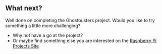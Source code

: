 ## What next?

Well done on completing the Ghostbusters project.
Would you like to try something a little more challenging?

- Why not have a go at the []() project?
- Or maybe find something else you are interested on the [Raspberry Pi Projects Site](https://projects.raspberrypi.org/en/)
